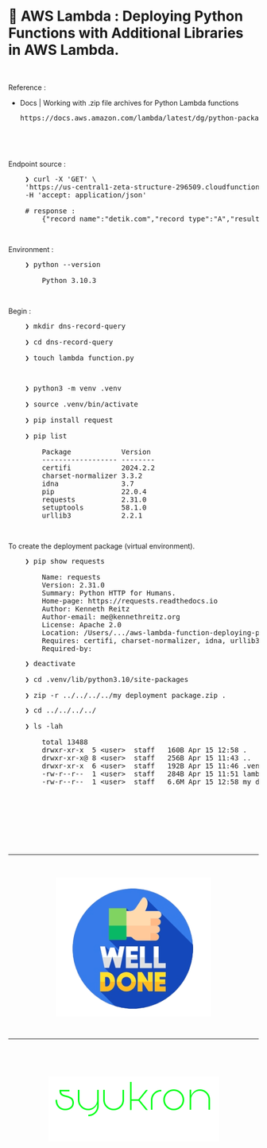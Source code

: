 # &#x1F6A9; AWS Lambda : Deploying Python Functions with Additional Libraries in AWS Lambda.

&nbsp;

Reference : <br />
<!-- -   Docs | dev.aryya.id Swagger
    <pre>http://dev.aryya.id/#/default/get_dns_record_query</pre> 

-   YT | Mendeploy Python Function Dengan Library Tambahan di AWS Lambda | AWS Tutorial Bahasa Indonesia
    <pre>https://www.youtube.com/watch?v=PjKM2RyQ-v8</pre> -->

-   Docs | Working with .zip file archives for Python Lambda functions
    <pre>https://docs.aws.amazon.com/lambda/latest/dg/python-package.html</pre>

&nbsp;

&nbsp;

Endpoint source :
<pre>
    ❯ curl -X 'GET' \
    'https://us-central1-zeta-structure-296509.cloudfunctions.net/dns-record-query?record_name=detik.com&record_type=A' \
    -H 'accept: application/json'

    # response : 
        {"record_name":"detik.com","record_type":"A","result":["203.190.242.211","103.49.221.211"]}
</pre>

&nbsp;

Environment : 
<pre>
    ❯ python --version

        Python 3.10.3
</pre>

&nbsp;

Begin : 
<pre>
    ❯ mkdir dns-record-query

    ❯ cd dns-record-query

    ❯ touch lambda_function.py
</pre>

&nbsp;

<pre>
    ❯ python3 -m venv .venv

    ❯ source .venv/bin/activate

    ❯ pip install request

    ❯ pip list

        Package            Version
        ------------------ --------
        certifi            2024.2.2
        charset-normalizer 3.3.2
        idna               3.7
        pip                22.0.4
        requests           2.31.0
        setuptools         58.1.0
        urllib3            2.2.1    
</pre>

&nbsp;

To create the deployment package (virtual environment).
<pre>
    ❯ pip show requests

        Name: requests
        Version: 2.31.0
        Summary: Python HTTP for Humans.
        Home-page: https://requests.readthedocs.io
        Author: Kenneth Reitz
        Author-email: me@kennethreitz.org
        License: Apache 2.0
        Location: /Users/.../aws-lambda-function-deploying-python-functions-with-additional-libraries/dns-record-query/.venv/lib/python3.10/site-packages
        Requires: certifi, charset-normalizer, idna, urllib3
        Required-by:
</pre>

<pre>
    ❯ deactivate

    ❯ cd .venv/lib/python3.10/site-packages

    ❯ zip -r ../../../../my_deployment_package.zip .
</pre>

<pre>
    ❯ cd ../../../../

    ❯ ls -lah
    
        total 13488
        drwxr-xr-x  5 &lt;user&gt;  staff   160B Apr 15 12:58 .
        drwxr-xr-x@ 8 &lt;user&gt;  staff   256B Apr 15 11:43 ..
        drwxr-xr-x  6 &lt;user&gt;  staff   192B Apr 15 11:46 .venv
        -rw-r--r--  1 &lt;user&gt;  staff   284B Apr 15 11:51 lambda_function.py
        -rw-r--r--  1 &lt;user&gt;  staff   6.6M Apr 15 12:58 my_deployment_package.zip
</pre>

&nbsp;

&nbsp;

&nbsp;

&nbsp;

---

&nbsp;

<div align="center">
    <img src="./gambar-petunjuk/well_done.png" alt="well_done" style="display: block; margin: 0 auto;">
</div> 

&nbsp;

---

&nbsp;

&nbsp;

<div align="center">
    <img src="./gambar-petunjuk/syukron.png" alt="syukron" style="display: block; margin: 0 auto;">
</div> 

&nbsp;

&nbsp;